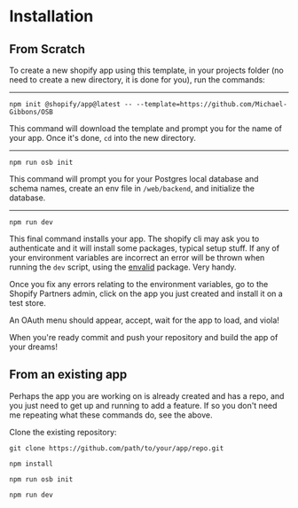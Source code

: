 # Installation

## From Scratch

To create a new shopify app using this template, in your projects folder (no need to create a new directory, it is done for you), run the commands:

---

```
npm init @shopify/app@latest -- --template=https://github.com/Michael-Gibbons/OSB
```

This command will download the template and prompt you for the name of your app. Once it's done, `cd` into the new directory.

---

```
npm run osb init
```

This command will prompt you for your Postgres local database and schema names, create an env file in `/web/backend`, and initialize the database.

---

```
npm run dev
```

This final command installs your app. The shopify cli may ask you to authenticate and it will install some packages, typical setup stuff. If any of your environment variables are incorrect an error will be thrown when running the `dev` script, using the [envalid](https://www.npmjs.com/package/envalid) package. Very handy.

Once you fix any errors relating to the environment variables, go to the Shopify Partners admin, click on the app you just created and install it on a test store.

An OAuth menu should appear, accept, wait for the app to load, and viola!

When you're ready commit and push your repository and build the app of your dreams!

## From an existing app

Perhaps the app you are working on is already created and has a repo, and you just need to get up and running to add a feature.
If so you don't need me repeating what these commands do, see the above.

Clone the existing repository:

```
git clone https://github.com/path/to/your/app/repo.git
```

```
npm install
```

```
npm run osb init
```

```
npm run dev
```
